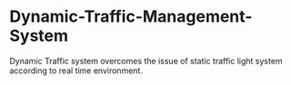 # Dynamic-Traffic-Management-System
Dynamic Traffic system overcomes the issue of static traffic light system according to real time environment.
